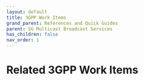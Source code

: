 ```yaml
---
layout: default
title: 3GPP Work Items
grand_parent: References and Quick Guides
parent: 5G Multicast Broadcast Services
has_children: false
nav_order: 1
---
```


# Related 3GPP Work Items
